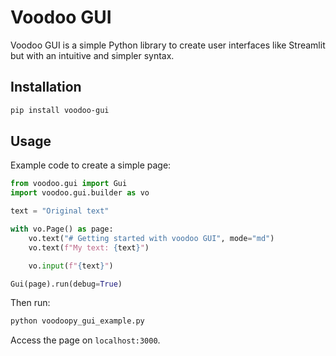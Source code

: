 
# Voodoo GUI

Voodoo GUI is a simple Python library to create user interfaces like Streamlit but with an intuitive and simpler syntax.

## Installation

```bash
pip install voodoo-gui
```

## Usage

Example code to create a simple page:

```python
from voodoo.gui import Gui
import voodoo.gui.builder as vo

text = "Original text"

with vo.Page() as page:
    vo.text("# Getting started with voodoo GUI", mode="md")
    vo.text(f"My text: {text}")

    vo.input(f"{text}")

Gui(page).run(debug=True)
```

Then run:

```bash
python voodoopy_gui_example.py
```

Access the page on `localhost:3000`.
    